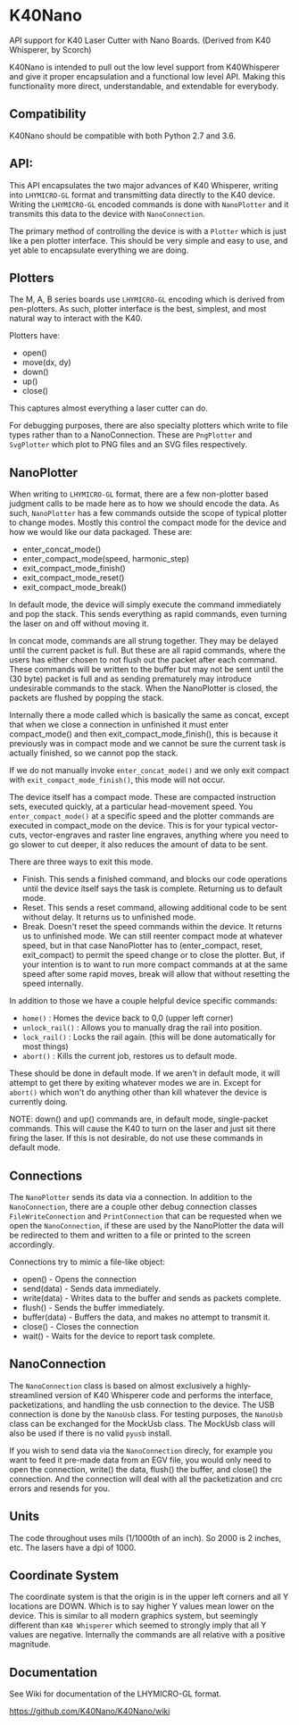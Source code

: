 # K40Nano
API support for K40 Laser Cutter with Nano Boards.
(Derived from K40 Whisperer, by Scorch)

K40Nano is intended to pull out the low level support from K40Whisperer and give it proper encapsulation and a functional low level API. Making this functionality more direct, understandable, and extendable for everybody.


Compatibility
---
K40Nano should be compatible with both Python 2.7 and 3.6.


API:
---

This API encapsulates the two major advances of K40 Whisperer, writing into `LHYMICRO-GL` format and transmitting data directly to the K40 device. Writing the `LHYMICRO-GL` encoded commands is done with `NanoPlotter` and it transmits this data to the device with `NanoConnection`.

The primary method of controlling the device is with a `Plotter` which is just like a pen plotter interface. This should be very simple and easy to use, and yet able to encapsulate everything we are doing.

Plotters
---

The M, A, B series boards use `LHYMICRO-GL` encoding which is derived from pen-plotters. As such, plotter interface is the best, simplest, and most natural way to interact with the K40.
 
Plotters have:
* open()
* move(dx, dy)
* down()
* up()
* close()

This captures almost everything a laser cutter can do.

For debugging purposes, there are also specialty plotters which write to file types rather than to a NanoConnection. These are `PngPlotter` and `SvgPlotter` which plot to PNG files and an SVG files respectively.


NanoPlotter
---

When writing to `LHYMICRO-GL` format, there are a few non-plotter based judgment calls to be made here as to how we should encode the data. As such, `NanoPlotter` has a few commands outside the scope of typical plotter to change modes. Mostly this control the compact mode for the device and how we would like our data packaged. These are:

* enter_concat_mode()
* enter_compact_mode(speed, harmonic_step)
* exit_compact_mode_finish()
* exit_compact_mode_reset()
* exit_compact_mode_break()

In default mode, the device will simply execute the command immediately and pop the stack. This sends everything as rapid commands, even turning the laser on and off without moving it.

In concat mode, commands are all strung together. They may be delayed until the current packet is full. But these are all rapid commands, where the users has either chosen to not flush out the packet after each command. These commands will be written to the buffer but may not be sent until the (30 byte) packet is full and as sending prematurely may introduce undesirable commands to the stack. When the NanoPlotter is closed, the packets are flushed by popping the stack.

Internally there a mode called which is basically the same as concat, except that when we close a connection in unfinished it must enter compact_mode() and then exit_compact_mode_finish(), this is because it previously was in compact mode and we cannot be sure the current task is actually finished, so we cannot pop the stack.

If we do not manually invoke `enter_concat_mode()` and we only exit compact with `exit_compact_mode_finish()`, this mode will not occur.

The device itself has a compact mode. These are compacted instruction sets, executed quickly, at a particular head-movement speed. You `enter_compact_mode()` at a specific speed and the plotter commands are executed in compact_mode on the device. This is for your typical vector-cuts, vector-engraves and raster line engraves, anything where you need to go slower to cut deeper, it also reduces the amount of data to be sent.

There are three ways to exit this mode.
* Finish. This sends a finished command, and blocks our code operations until the device itself says the task is complete. Returning us to default mode.
* Reset. This sends a reset command, allowing additional code to be sent without delay. It returns us to unfinished mode.
* Break. Doesn't reset the speed commands within the device. It returns us to unfinished mode. We can still reenter compact mode at whatever speed, but in that case NanoPlotter has to (enter_compact, reset, exit_compact) to permit the speed change or to close the plotter. But, if your intention is to want to run more compact commands at at the same speed after some rapid moves, break will allow that without resetting the speed internally.

In addition to those we have a couple helpful device specific commands:
* `home()` : Homes the device back to 0,0 (upper left corner)
* `unlock_rail()` : Allows you to manually drag the rail into position.
* `lock_rail()` : Locks the rail again. (this will be done automatically for most things)
* `abort()` : Kills the current job, restores us to default mode.

These should be done in default mode. If we aren't in default mode, it will attempt to get there by exiting whatever modes we are in. Except for `abort()` which won't do anything other than kill whatever the device is currently doing.

NOTE: down() and up() commands are, in default mode, single-packet commands. This will cause the K40 to turn on the laser and just sit there firing the laser. If this is not desirable, do not use these commands in default mode.

Connections
---
The `NanoPlotter` sends its data via a connection. In addition to the `NanoConnection`, there are a couple other debug connection classes `FileWriteConnection` and `PrintConnection` that can be requested when we open the `NanoConnection`, if these are used by the NanoPlotter the data will be redirected to them and written to a file or printed to the screen accordingly.

Connections try to mimic a file-like object:

* open() - Opens the connection
* send(data) - Sends data immediately.
* write(data) - Writes data to the buffer and sends as packets complete.
* flush() - Sends the buffer immediately.
* buffer(data) - Buffers the data, and makes no attempt to transmit it.
* close() - Closes the connection
* wait() - Waits for the device to report task complete.


NanoConnection
---
The `NanoConnection` class is based on almost exclusively a highly-streamlined version of K40 Whisperer code and performs the interface, packetizations, and handling the usb connection to the device. The USB connection is done by the `NanoUsb` class. For testing purposes, the `NanoUsb` class can be exchanged for the MockUsb class. The MockUsb class will also be used if there is no valid `pyusb` install.

If you wish to send data via the `NanoConnection` direcly, for example you want to feed it pre-made data from an EGV file, you would only need to open the connection, write() the data, flush() the buffer, and close() the connection.  And the connection will deal with all the packetization and crc errors and resends for you.


Units
---
The code throughout uses mils (1/1000th of an inch). So 2000 is 2 inches, etc. The lasers have a dpi of 1000.


Coordinate System
---
The coordinate system is that the origin is in the upper left corners and all Y locations are DOWN. Which is to say higher Y values mean lower on the device. This is similar to all modern graphics system, but seemingly different than `K40 Whisperer` which seemed to strongly imply that all Y values are negative. Internally the commands are all relative with a positive magnitude.


Documentation
---
See Wiki for documentation of the LHYMICRO-GL format.

https://github.com/K40Nano/K40Nano/wiki
